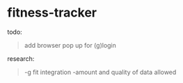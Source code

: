 # fitness-tracker

todo:
> add browser pop up for (g)login

research:
 >-g fit integration
 -amount and quality of data allowed

